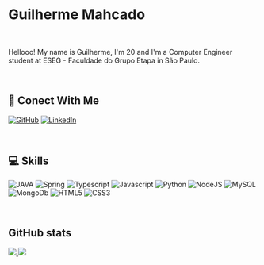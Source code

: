 
# Guilherme Mahcado
<br>

Hellooo! My name is Guilherme, I'm 20 and I'm a Computer Engineer student at ESEG - Faculdade do Grupo Etapa in São Paulo. 

<br>

## 🔗 Conect With Me

[![GitHub](https://img.shields.io/badge/GitHub-000?style=for-the-badge&logo=github&logoColor=30A3DC)](https://github.com/guimmachado)
[![LinkedIn](https://img.shields.io/badge/-LinkedIn-000?style=for-the-badge&logo=linkedin&logoColor=30A3DC)](https://www.linkedin.com/in/guimmachado/)

<br>

## 💻 Skills

![JAVA](https://img.shields.io/badge/Java-ED8B00?style=for-the-badge&logo=java&logoColor=white)
![Spring](https://img.shields.io/badge/Spring-6DB33F?style=for-the-badge&logo=spring&logoColor=white)
![Typescript](https://img.shields.io/badge/typescript-000?style=for-the-badge&logo=typescript)
![Javascript](https://img.shields.io/badge/javascript-000?style=for-the-badge&logo=javascript)
![Python](https://img.shields.io/badge/Python-000?style=for-the-badge&logo=python)
![NodeJS](https://img.shields.io/badge/nodeJS-000?style=for-the-badge&logo=node.js)
![MySQL](https://img.shields.io/badge/MySQL-000?style=for-the-badge&logo=MySQL)
![MongoDb](https://img.shields.io/badge/MongoDb-000?style=for-the-badge&logo=MongoDb)
![HTML5](https://img.shields.io/badge/HTML5-000?style=for-the-badge&logo=HTML5)
![CSS3](https://img.shields.io/badge/CSS3-000?style=for-the-badge&logo=CSS3)


<br>

## GitHub stats

<a href="https://github.com/guimmachado/github-readme-stats">
  <img align="180em" src="https://github-readme-stats-gamma-lemon.vercel.app/api?username=guimmachado&show_icons=true&theme=synthwave&include_all_commits=true&count_private=true" />
</a>
<a href="https://github.com/guimmachado/github-readme-stats">
  <img align="180em" src="https://github-readme-stats-gamma-lemon.vercel.app/api/top-langs/?username=guimmachado&hide_progress=true&theme=synthwave" />
</a>
